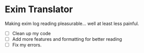# Exim Translator
Making exim log reading pleasurable... well at least less painful.

-[ ] Clean up my code 
-[ ] Add more features and formatting for better reading 
-[ ] Fix my errors. 
